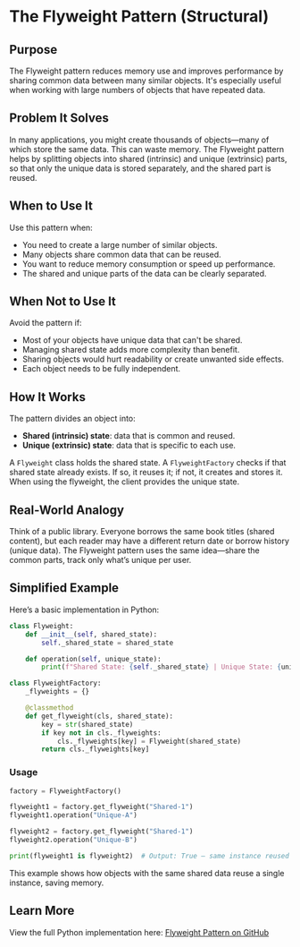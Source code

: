 # The Flyweight Pattern (Structural)

## Purpose

The Flyweight pattern reduces memory use and improves performance by sharing common data between many similar objects. It's especially useful when working with large numbers of objects that have repeated data.

## Problem It Solves

In many applications, you might create thousands of objects—many of which store the same data. This can waste memory. The Flyweight pattern helps by splitting objects into shared (intrinsic) and unique (extrinsic) parts, so that only the unique data is stored separately, and the shared part is reused.

## When to Use It

Use this pattern when:

* You need to create a large number of similar objects.
* Many objects share common data that can be reused.
* You want to reduce memory consumption or speed up performance.
* The shared and unique parts of the data can be clearly separated.

## When Not to Use It

Avoid the pattern if:

* Most of your objects have unique data that can't be shared.
* Managing shared state adds more complexity than benefit.
* Sharing objects would hurt readability or create unwanted side effects.
* Each object needs to be fully independent.

## How It Works

The pattern divides an object into:

* **Shared (intrinsic) state**: data that is common and reused.
* **Unique (extrinsic) state**: data that is specific to each use.

A `Flyweight` class holds the shared state. A `FlyweightFactory` checks if that shared state already exists. If so, it reuses it; if not, it creates and stores it. When using the flyweight, the client provides the unique state.

## Real-World Analogy

Think of a public library. Everyone borrows the same book titles (shared content), but each reader may have a different return date or borrow history (unique data). The Flyweight pattern uses the same idea—share the common parts, track only what’s unique per user.

## Simplified Example

Here’s a basic implementation in Python:

```python
class Flyweight:
    def __init__(self, shared_state):
        self._shared_state = shared_state

    def operation(self, unique_state):
        print(f"Shared State: {self._shared_state} | Unique State: {unique_state}")

class FlyweightFactory:
    _flyweights = {}

    @classmethod
    def get_flyweight(cls, shared_state):
        key = str(shared_state)
        if key not in cls._flyweights:
            cls._flyweights[key] = Flyweight(shared_state)
        return cls._flyweights[key]
```

### Usage

```python
factory = FlyweightFactory()

flyweight1 = factory.get_flyweight("Shared-1")
flyweight1.operation("Unique-A")

flyweight2 = factory.get_flyweight("Shared-1")
flyweight2.operation("Unique-B")

print(flyweight1 is flyweight2)  # Output: True — same instance reused
```

This example shows how objects with the same shared data reuse a single instance, saving memory.

## Learn More

View the full Python implementation here:
[Flyweight Pattern on GitHub](https://github.com/taggedzi/python-design-pattern-rag/blob/main/patterns/structural/flyweight.py)
